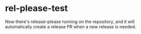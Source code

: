 # rel-please-test

Now there's release-please running on the repository, and it will automatically create a release PR when a new release is needed.
